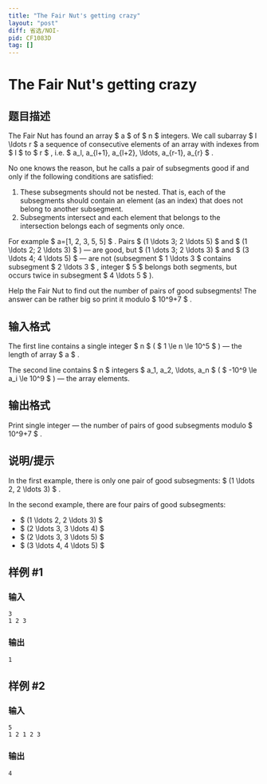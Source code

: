 ```yaml
---
title: "The Fair Nut's getting crazy"
layout: "post"
diff: 省选/NOI-
pid: CF1083D
tag: []
---
```


# The Fair Nut's getting crazy

## 题目描述

The Fair Nut has found an array $ a $ of $ n $ integers. We call subarray $ l \ldots r $ a sequence of consecutive elements of an array with indexes from $ l $ to $ r $ , i.e. $ a_l, a_{l+1}, a_{l+2}, \ldots, a_{r-1}, a_{r} $ .

No one knows the reason, but he calls a pair of subsegments good if and only if the following conditions are satisfied:

1. These subsegments should not be nested. That is, each of the subsegments should contain an element (as an index) that does not belong to another subsegment.
2. Subsegments intersect and each element that belongs to the intersection belongs each of segments only once.

For example $ a=[1, 2, 3, 5, 5] $ . Pairs $ (1 \ldots 3; 2 \ldots 5) $ and $ (1 \ldots 2; 2 \ldots 3) $ ) — are good, but $ (1 \dots 3; 2 \ldots 3) $ and $ (3 \ldots 4; 4 \ldots 5) $ — are not (subsegment $ 1 \ldots 3 $ contains subsegment $ 2 \ldots 3 $ , integer $ 5 $ belongs both segments, but occurs twice in subsegment $ 4 \ldots 5 $ ).

Help the Fair Nut to find out the number of pairs of good subsegments! The answer can be rather big so print it modulo $ 10^9+7 $ .

## 输入格式

The first line contains a single integer $ n $ ( $ 1 \le n \le 10^5 $ ) — the length of array $ a $ .

The second line contains $ n $ integers $ a_1, a_2, \ldots, a_n $ ( $ -10^9 \le a_i \le 10^9 $ ) — the array elements.

## 输出格式

Print single integer — the number of pairs of good subsegments modulo $ 10^9+7 $ .

## 说明/提示

In the first example, there is only one pair of good subsegments: $ (1 \ldots 2, 2 \ldots 3) $ .

In the second example, there are four pairs of good subsegments:

- $ (1 \ldots 2, 2 \ldots 3) $
- $ (2 \ldots 3, 3 \ldots 4) $
- $ (2 \ldots 3, 3 \ldots 5) $
- $ (3 \ldots 4, 4 \ldots 5) $

## 样例 #1

### 输入

```
3
1 2 3

```

### 输出

```
1

```

## 样例 #2

### 输入

```
5
1 2 1 2 3

```

### 输出

```
4

```

